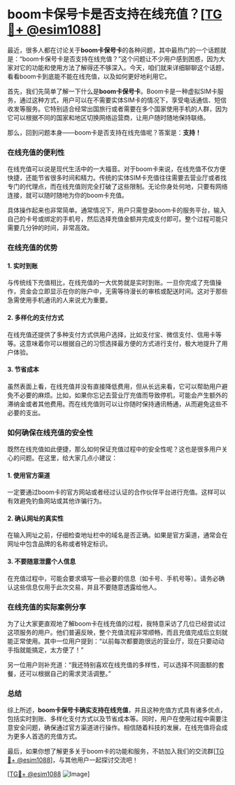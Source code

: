 # boom卡保号卡是否支持在线充值？[[TG💪+ @esim1088](https://t.me/s/esim1088)]

最近，很多人都在讨论关于**boom卡保号卡**的各种问题，其中最热门的一个话题就是：“boom卡保号卡是否支持在线充值？”这个问题让不少用户感到困惑，因为大家对它的功能和使用方法了解得还不够深入。今天，咱们就来详细聊聊这个话题，看看boom卡到底能不能在线充值，以及如何更好地利用它。

首先，我们先简单了解一下什么是**boom卡保号卡**。Boom卡是一种虚拟SIM卡服务，通过这种方式，用户可以在不需要实体SIM卡的情况下，享受电话通信、短信收发等服务。它特别适合经常出国旅行或者需要在多个国家使用手机的人群，因为它可以根据不同的国家和地区切换网络运营商，让用户随时随地保持联络。

那么，回到问题本身——boom卡是否支持在线充值呢？答案是：**支持！**

### **在线充值的便利性**
在线充值可以说是现代生活中的一大福音。对于boom卡来说，在线充值不仅方便快捷，还能节省很多时间和精力。传统的实体SIM卡充值往往需要去营业厅或者找专门的代理点，而在线充值则完全打破了这些限制。无论你身处何地，只要有网络连接，就可以随时随地为你的boom卡充值。

具体操作起来也非常简单。通常情况下，用户只需登录boom卡的服务平台，输入自己的卡号或绑定的手机号，然后选择充值金额并完成支付即可。整个过程可能只需要几分钟的时间，非常高效。

### **在线充值的优势**
#### **1. 实时到账**
与传统线下充值相比，在线充值的一大优势就是实时到账。一旦你完成了充值操作，资金会立即显示在你的账户中，无需等待漫长的审核或配送时间。这对于那些急需使用手机通讯的人来说尤为重要。

#### **2. 多样化的支付方式**
在线充值还提供了多种支付方式供用户选择，比如支付宝、微信支付、信用卡等等。这意味着你可以根据自己的习惯选择最方便的方式进行支付，极大地提升了用户体验。

#### **3. 节省成本**
虽然表面上看，在线充值并没有直接降低费用，但从长远来看，它可以帮助用户避免不必要的麻烦。比如，如果你忘记去营业厅充值而导致停机，可能会产生额外的滞纳金或者其他费用。而在线充值则可以让你随时保持通讯畅通，从而避免这些不必要的支出。

### **如何确保在线充值的安全性**
既然在线充值如此便捷，那么如何保证充值过程中的安全性呢？这也是很多用户关心的问题。在这里，给大家几点小建议：

#### **1. 使用官方渠道**
一定要通过boom卡的官方网站或者经过认证的合作伙伴平台进行充值。这样可以有效避免钓鱼网站或其他诈骗行为。

#### **2. 确认网址的真实性**
在输入网址之前，仔细检查地址栏中的域名是否正确。如果是官方渠道，通常会在网址中包含品牌的名称或者特定标识。

#### **3. 不要随意泄露个人信息**
在充值过程中，可能会要求填写一些必要的信息（如卡号、手机号等）。请务必确认这些信息仅用于此次交易，并且不要随意透露给他人。

### **在线充值的实际案例分享**
为了让大家更直观地了解boom卡在线充值的过程，我特意采访了几位已经尝试过这项服务的用户。他们普遍反映，整个充值流程非常顺畅，而且充值完成后立刻就能正常使用。其中一位用户提到：“以前每次都要跑很远的营业厅，现在只要动动手指就能搞定，太方便了！”

另一位用户则补充道：“我还特别喜欢在线充值的多样性，可以选择不同面额的套餐，还可以根据自己的需求灵活调整。”

### **总结**
综上所述，**boom卡保号卡确实支持在线充值**，并且这种充值方式具有诸多优点，包括实时到账、多样化支付方式以及节省成本等。同时，用户在使用过程中需要注意安全问题，确保通过官方渠道进行操作。相信随着科技的发展，在线充值将会成为更多人首选的充值方式。

最后，如果你想了解更多关于boom卡的功能和服务，不妨加入我们的交流群[[TG💪+ @esim1088](https://t.me/s/esim1088)]，与其他用户一起探讨交流吧！

[[TG💪+ @esim1088](https://t.me/s/esim1088) ![Image](https://i.postimg.cc/4NQfJmqS/Snipaste-2025-05-13-00-14-12.png)]